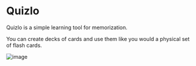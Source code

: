 # Quizlo
Quizlo is a simple learning tool for memorization.

You can create decks of cards and use them like you would a physical set of flash cards. 

![image](https://github.com/Carter907/quizlo/assets/102479896/b07cd426-9a90-4825-bd29-b1db1471628d)
